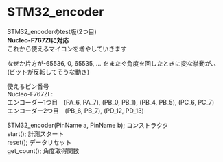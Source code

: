 # STM32_encoder  
STM32_encoderのtest版(2つ目)  
**Nucleo-F767ZIに対応**  
これから使えるマイコンを増やしていきます  

なぜか片方が-65536, 0, 65535, ...  をまたぐ角度を回したときに変な挙動が、、(ビットが反転してそうな動き)  
  
使えるピン番号  
Nucleo-F767ZI :  
エンコーダー1つ目　(PA_6, PA_7), (PB_0, PB_1), (PB_4, PB_5), (PC_6, PC_7)   
エンコーダー2つ目　(PB_6, PB_7), (PD_12, PD_13)  

STM32_encoder(PinName a, PinName b);        コンストラクタ  
start();                                    計測スタート  
reset();                                    データリセット  
get_count();                                角度取得関数  
